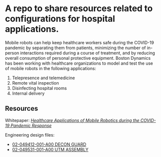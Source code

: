# A repo to share resources related to configurations for hospital applications.

Mobile robots can help keep healthcare workers safe during the COVID-19 pandemic by separating them from patients, minimizing the number of in-person interactions required during a course of treatment, and by reducing overall consumption of personal protective equipment.
Boston Dynamics has been working with healthcare organizations to model and test the use of mobile robots in the following applications:


1.  Telepresence and telemedicine
2.  Remote vital inspection
3.  Disinfecting hospital rooms
4.  Internal delivery

## Resources

Whitepaper: [*Healthcare Applications of Mobile Robotics during the COVID-19 Pandemic Response*](https://github.com/bdgitadmin/bosdyn-hospital-bot/blob/master/Applications%20of%20Mobile%20Robotics%20during%20COVID-19.pdf)

Engineering design files:

*  [02-049412-001-A00 DECON GUARD](02-049412-001-A00%20DECON%20GUARD)
*  [02-049531-001-A00 UTM ASSEMBLY](/02-049531-001-A00%20UTM%20ASSEMBLY)
